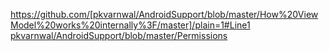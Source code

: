 https://github.com/[pkvarnwal/AndroidSupport/blob/master/How%20ViewModel%20works%20internally%3F/master]/plain=1#Line1
[pkvarnwal/AndroidSupport/blob/master/Permissions](https://github.com)


